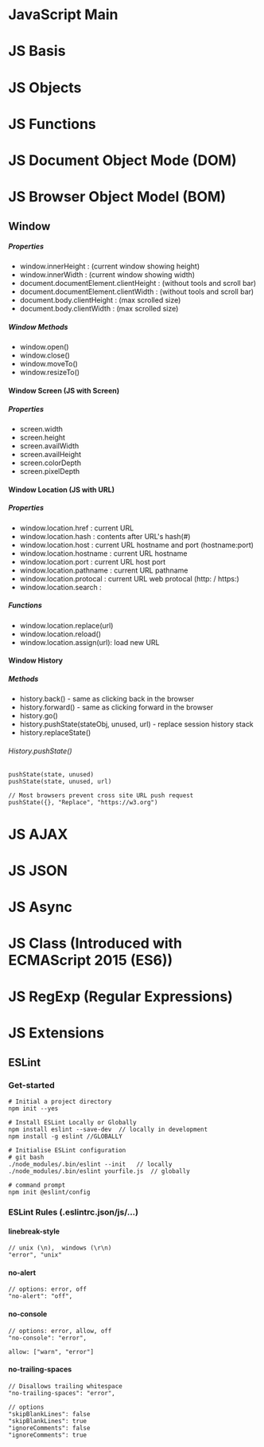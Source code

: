 
# JavaScript Main

# JS Basis

# JS Objects

# JS Functions

# JS Document Object Mode (DOM)

# JS Browser Object Model (BOM)

## Window
##### Properties
  - window.innerHeight : (current window showing height)
  - window.innerWidth : (current window showing width)
  - document.documentElement.clientHeight : (without tools and scroll bar)
  - document.documentElement.clientWidth : (without tools and scroll bar)
  - document.body.clientHeight : (max scrolled size)
  - document.body.clientWidth : (max scrolled size)

##### Window Methods
  - window.open()
  - window.close()
  - window.moveTo()
  - window.resizeTo()

#### Window Screen (JS with Screen)
##### Properties
  - screen.width
  - screen.height
  - screen.availWidth
  - screen.availHeight
  - screen.colorDepth
  - screen.pixelDepth

#### Window Location (JS with URL)
##### Properties
  - window.location.href : current URL
  - window.location.hash : contents after URL's hash(#)
  - window.location.host : current URL hostname and port (hostname:port)
  - window.location.hostname : current URL hostname
  - window.location.port : current URL host port
  - window.location.pathname : current URL pathname
  - window.location.protocal : current URL web protocal (http: / https:)
  - window.location.search : 
##### Functions
  - window.location.replace(url)
  - window.location.reload()
  - window.location.assign(url): load new URL
#### Window History
##### Methods
  - history.back() - same as clicking back in the browser
  - history.forward() - same as clicking forward in the browser
  - history.go()
  - history.pushState(stateObj, unused, url) - replace session history stack
  - history.replaceState()

###### History.pushState()
```
pushState(state, unused)
pushState(state, unused, url)

// Most browsers prevent cross site URL push request
pushState({}, "Replace", "https://w3.org")
```
# JS AJAX

# JS JSON

# JS Async

# JS Class (Introduced with ECMAScript 2015 (ES6))

# JS RegExp (Regular Expressions)


# JS Extensions

## ESLint

### Get-started
```
# Initial a project directory
npm init --yes

# Install ESLint Locally or Globally
npm install eslint --save-dev  // locally in development
npm install -g eslint //GLOBALLY

# Initialise ESLint configuration
# git bash
./node_modules/.bin/eslint --init   // locally
./node_modules/.bin/eslint yourfile.js  // globally

# command prompt
npm init @eslint/config

```

### ESLint Rules (.eslintrc.json/js/...)

#### linebreak-style
```
// unix (\n),  windows (\r\n)
"error", "unix"
```

#### no-alert
```
// options: error, off
"no-alert": "off",
```

#### no-console
```
// options: error, allow, off
"no-console": "error",

allow: ["warn", "error"]
```

#### no-trailing-spaces
 ```
// Disallows trailing whitespace
"no-trailing-spaces": "error",

// options
"skipBlankLines": false
"skipBlankLines": true
"ignoreComments": false
"ignoreComments": true
```
